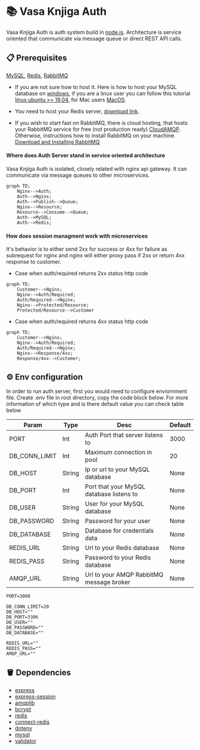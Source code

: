 # 📚 Vasa Knjiga Auth
Vasa Knjiga Auth is auth system build in [node.js](https://nodejs.org/en/). Architecture is service oriented that communicate via message queue or direct REST API calls.

## 📋 Prerequisites
[MySQL](https://mysql.com), [Redis](https://redis.io/), [RabbitMQ](https://www.rabbitmq.com/)

- If you are not sure how to host it. Here is how to host your MySQL database on [windows](https://www.cloudways.com/blog/configure-virtual-host-on-windows-10-for-wordpress/), if you are a linux user you can follow this tutorial [linux ubuntu >= 19.04](https://www.geeksforgeeks.org/hosting-mysql-server-on-linux/), for Mac users [MacOS](https://medium.com/macoclock/mysql-on-mac-getting-started-cecb65b78e).

- You need to host your Redis server, [download link](https://redis.io/download/).

- If you wish to start fast on RabbitMQ, there is cloud hosting, that hosts your RabbitMQ service for free (not production ready) [CloudAMQP](https://www.cloudamqp.com/). Otherwise, instructions how to install RabbitMQ on your machine. [Download and Installing RabbitMQ](https://www.rabbitmq.com/download.html)

#### Where does Auth Server stand in service oriented architecture
Vasa Knjiga Auth is isolated, closely related with nginx api gateway. It can communicate via message queues to other microservices.

```mermaid
graph TD;
    Nginx-->Auth;
    Auth-->Nginx;
    Auth-->Publish-->Queue;
    Nginx-->Resource;
    Resource-->Consume-->Queue;
    Auth-->MySQL;
    Auth-->Redis;
```

#### How does session managment work with microservices
It's behavior is to either send 2xx for success or 4xx for failure as subrequest for nginx and nginx will either proxy pass if 2xx or return 4xx response to customer.

- Case when auth/required returns 2xx status http code
```mermaid
graph TD;
    Customer-->Nginx;
    Nginx-->Auth/Required;
    Auth/Required-->Nginx;
    Nginx-->Protected/Resource;
    Protected/Resource-->Customer
```

- Case when auth/required returns 4xx status http code
```mermaid
graph TD;
    Customer-->Nginx;
    Nginx-->Auth/Required;
    Auth/Required-->Nginx;
    Nginx-->Response/4xx;
    Response/4xx-->Customer;
```

## ⚙️ Env configuration
In order to run auth server, first you would need to configure enviornment file.
Create .env file in root directory, copy the code block below. For more information of which type and is there default value you can check table below

| Param | Type | Desc | Default |
--- | --- | --- | --- |
| PORT | Int  | Auth Port that server listens to | 3000 |
| DB_CONN_LIMIT | Int | Maximum connection in pool | 20 |
| DB_HOST | String | Ip or url to your MySQL database | None |
| DB_PORT | Int | Port that your MySQL database listens to | None |
| DB_USER | String | User for your MySQL database | None |
| DB_PASSWORD | String | Password for your user | None |
| DB_DATABASE | String | Database for credentials data | None |
| REDIS_URL | String | Url to your Redis database | None |
| REDIS_PASS | String | Password to your Redis database | None |
| AMQP_URL | String | Url to your AMQP RabbitMQ message broker | None |
```
PORT=3000

DB_CONN_LIMIT=20
DB_HOST=""
DB_PORT=3306
DB_USER=""
DB_PASSWORD=""
DB_DATABASE=""

REDIS_URL=""
REDIS_PASS=""
AMQP_URL=""
```

## 🪣 Dependencies
- [express](https://www.npmjs.com/package/express)
- [express-session](https://www.npmjs.com/package/express-session)
- [amqplib](https://www.npmjs.com/package/amqplib)
- [bcrypt](https://www.npmjs.com/package/bcrypt)
- [redis](https://www.npmjs.com/package/redis)
- [connect-redis](https://www.npmjs.com/package/connect-redis)
- [dotenv](https://www.npmjs.com/package/dotenv)
- [mysql](https://www.npmjs.com/package/mysql)
- [validator](https://www.npmjs.com/package/validator)

